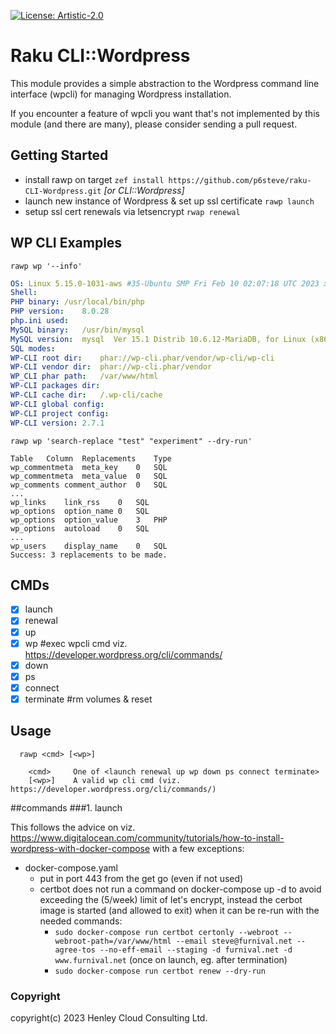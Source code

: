 [![License: Artistic-2.0](https://img.shields.io/badge/License-Artistic%202.0-0298c3.svg)](https://opensource.org/licenses/Artistic-2.0)

# Raku CLI::Wordpress

This module provides a simple abstraction to the Wordpress command line interface (wpcli) for managing Wordpress installation.

If you encounter a feature of wpcli you want that's not implemented by this module (and there are many), please consider sending a pull request.

## Getting Started
- install rawp on target
```zef install https://github.com/p6steve/raku-CLI-Wordpress.git``` _[or CLI::Wordpress]_
- launch new instance of Wordpress & set up ssl certificate
```rawp launch```
- setup ssl cert renewals via letsencrypt
```rwap renewal```

## WP CLI Examples

```rawp wp '--info'```

```yaml
OS:	Linux 5.15.0-1031-aws #35-Ubuntu SMP Fri Feb 10 02:07:18 UTC 2023 x86_64
Shell:	
PHP binary:	/usr/local/bin/php
PHP version:	8.0.28
php.ini used:	
MySQL binary:	/usr/bin/mysql
MySQL version:	mysql  Ver 15.1 Distrib 10.6.12-MariaDB, for Linux (x86_64) using readline 5.1
SQL modes:	
WP-CLI root dir:	phar://wp-cli.phar/vendor/wp-cli/wp-cli
WP-CLI vendor dir:	phar://wp-cli.phar/vendor
WP_CLI phar path:	/var/www/html
WP-CLI packages dir:	
WP-CLI cache dir:	/.wp-cli/cache
WP-CLI global config:	
WP-CLI project config:	
WP-CLI version:	2.7.1
```

```rawp wp 'search-replace "test" "experiment" --dry-run'```

```text
Table	Column	Replacements	Type
wp_commentmeta	meta_key	0	SQL
wp_commentmeta	meta_value	0	SQL
wp_comments	comment_author	0	SQL
...
wp_links	link_rss	0	SQL
wp_options	option_name	0	SQL
wp_options	option_value	3	PHP
wp_options	autoload	0	SQL
...
wp_users	display_name	0	SQL
Success: 3 replacements to be made.
```

## CMDs
- [x] launch
- [x] renewal
- [x] up
- [x] wp          #exec wpcli cmd viz. https://developer.wordpress.org/cli/commands/
- [x] down
- [x] ps
- [x] connect
- [x] terminate   #rm volumes & reset

## Usage
```
  rawp <cmd> [<wp>]
  
    <cmd>     One of <launch renewal up wp down ps connect terminate>
    [<wp>]    A valid wp cli cmd (viz. https://developer.wordpress.org/cli/commands/)
```

##commands
###1. launch

This follows the advice on viz. https://www.digitalocean.com/community/tutorials/how-to-install-wordpress-with-docker-compose with a few exceptions:
- docker-compose.yaml
  - put in port 443 from the get go (even if not used)
  - certbot does not run a command on docker-compose up -d to avoid exceeding the (5/week) limit of let's encrypt, instead the cerbot image is started (and allowed to exit) when it can be re-run with the needed commands:
     - ```sudo docker-compose run certbot certonly --webroot --webroot-path=/var/www/html --email steve@furnival.net --agree-tos --no-eff-email --staging -d furnival.net -d www.furnival.net``` (once on launch, eg. after termination)
     - ```sudo docker-compose run certbot renew --dry-run```




### Copyright
copyright(c) 2023 Henley Cloud Consulting Ltd.
